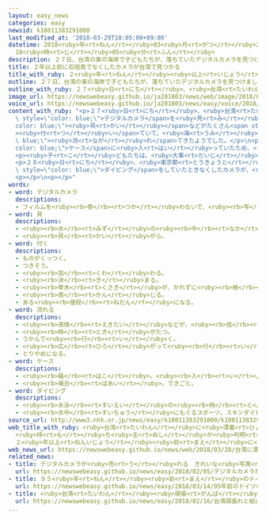```yaml
---
layout: easy_news
categories: easy
newsid: k10011383291000
last_modified_at: '2018-03-29T18:05:00+09:00'
datetime: 2018<ruby>年<rt>ねん</rt></ruby>03<ruby>月<rt>がつ</rt></ruby>29<ruby>日<rt>にち</rt></ruby>
  18<ruby>時<rt>じ</rt></ruby>05<ruby>分<rt>ふん</rt></ruby>
description: ２７日、台湾の東の海岸で子どもたちが、落ちていたデジタルカメラを見つけました。
title: ２年以上前に石垣島でなくしたカメラが台湾で見つかる
title_with_ruby: ２<ruby>年<rt>ねん</rt></ruby><ruby>以上<rt>いじょう</rt></ruby><ruby>前<rt>まえ</rt></ruby>に<ruby>石垣島<rt>いしがきじま</rt></ruby>でなくしたカメラが<ruby>台湾<rt>たいわん</rt></ruby>で<ruby>見<rt>み</rt></ruby>つかる
outline: ２７日、台湾の東の海岸で子どもたちが、落ちていたデジタルカメラを見つけました。
outline_with_ruby: ２７<ruby>日<rt>にち</rt></ruby>、<ruby>台湾<rt>たいわん</rt></ruby>の<ruby>東<rt>ひがし</rt></ruby>の<ruby>海岸<rt>かいがん</rt></ruby>で<ruby>子<rt>こ</rt></ruby>どもたちが、<ruby>落<rt>お</rt></ruby>ちていたデジタルカメラを<ruby>見<rt>み</rt></ruby>つけました。
image_url: https://newswebeasy.github.io/ja201803/news/web/image/2018/03/28/K10011383291_1803282320_1803282325_01_02.jpg
voice_url: https://newswebeasy.github.io/ja201803/news/easy/voice/2018/03/29/k10011383291000.mp4
content_with_ruby: "<p>２７<ruby>日<rt>にち</rt></ruby>、<ruby>台湾<rt>たいわん</rt></ruby>の<ruby>東<rt>ひがし</rt></ruby>の<ruby>海岸<rt>かいがん</rt></ruby>で<ruby>子<rt>こ</rt></ruby>どもたちが、<ruby>落<rt>お</rt></ruby>ちていた<span\
  \ style=\"color: blue;\">デジタルカメラ</span>を<ruby>見<rt>み</rt></ruby>つけました。<span style=\"\
  color: blue;\"><ruby>貝<rt>かい</rt></ruby></span>などがたくさん<span style=\"color: blue;\"\
  ><ruby>付<rt>つ</rt></ruby>い</span>ていて、<ruby>海<rt>うみ</rt></ruby>を<span style=\"color:\
  \ blue;\"><ruby>流<rt>なが</rt></ruby>れ</span>てきたようでした。</p>\n<p>このカメラは<span style=\"\
  color: blue;\">ケース</span>に<ruby>入<rt>はい</rt></ruby>っていたため、<ruby>中<rt>なか</rt></ruby>にある９００<ruby>枚<rt>まい</rt></ruby><ruby>以上<rt>いじょう</rt></ruby>の<ruby>写真<rt>しゃしん</rt></ruby>を<ruby>見<rt>み</rt></ruby>ることができました。<ruby>写真<rt>しゃしん</rt></ruby>は、<ruby>沖縄県<rt>おきなわけん</rt></ruby>の<ruby>石垣島<rt>いしがきじま</rt></ruby>の<ruby>町<rt>まち</rt></ruby>や<ruby>海<rt>うみ</rt></ruby>の<ruby>中<rt>なか</rt></ruby>の<ruby>景色<rt>けしき</rt></ruby>などで、２０１５<ruby>年<rt>ねん</rt></ruby>９<ruby>月<rt>がつ</rt></ruby><ruby>７日<rt>なのか</rt></ruby>に<ruby>撮<rt>と</rt></ruby>った<ruby>写真<rt>しゃしん</rt></ruby>が<ruby>最後<rt>さいご</rt></ruby>でした。<ruby>石垣島<rt>いしがきじま</rt></ruby>からこの<ruby>海岸<rt>かいがん</rt></ruby>までは２００ｋｍ<ruby>以上<rt>いじょう</rt></ruby>あります。</p>\n\
  <p><ruby>子<rt>こ</rt></ruby>どもたちは、<ruby>大事<rt>だいじ</rt></ruby>な<ruby>写真<rt>しゃしん</rt></ruby>が<ruby>入<rt>はい</rt></ruby>っているカメラを<ruby>返<rt>かえ</rt></ruby>したいと<ruby>考<rt>かんが</rt></ruby>えました。このため、インターネットに<ruby>写真<rt>しゃしん</rt></ruby>を<ruby>出<rt>だ</rt></ruby>して、カメラを<ruby>持<rt>も</rt></ruby>っていた<ruby>人<rt>ひと</rt></ruby>をさがしていました。</p>\n\
  <p>２８<ruby>日<rt>にち</rt></ruby>、<ruby>東京都<rt>とうきょうと</rt></ruby>に<ruby>住<rt>す</rt></ruby>んでいる<ruby>大学生<rt>だいがくせい</rt></ruby>から、<ruby>自分<rt>じぶん</rt></ruby>のカメラだと<ruby>連絡<rt>れんらく</rt></ruby>がありました。<ruby>大学生<rt>だいがくせい</rt></ruby>は「<ruby>石垣島<rt>いしがきじま</rt></ruby>で<span\
  \ style=\"color: blue;\">ダイビング</span>をしていたときなくしたカメラが、<ruby>台湾<rt>たいわん</rt></ruby>で<ruby>見<rt>み</rt></ruby>つかって<ruby>驚<rt>おどろ</rt></ruby>きました。６<ruby>月<rt>がつ</rt></ruby>に<ruby>台湾<rt>たいわん</rt></ruby>へ<ruby>行<rt>い</rt></ruby>って、お<ruby>礼<rt>れい</rt></ruby>を<ruby>言<rt>い</rt></ruby>いたいと<ruby>思<rt>おも</rt></ruby>っています」と<ruby>話<rt>はな</rt></ruby>していました。</p>\n\
  <p></p>\n<p></p>"
words:
- word: デジタルカメラ
  descriptions:
  - フィルムを<ruby><rb>使</rb><rt>つか</rt></ruby>わないで、<ruby><rb>写</rb><rt>うつ</rt></ruby>したものを<ruby><rb>特別</rb><rt>とくべつ</rt></ruby>な<ruby><rb>信号</rb><rt>しんごう</rt></ruby>に<ruby><rb>変</rb><rt>か</rt></ruby>えて、<ruby><rb>記録</rb><rt>きろく</rt></ruby>できるようにしたカメラ。デジカメ。
- word: 貝
  descriptions:
  - <ruby><rb>水</rb><rt>みず</rt></ruby>の<ruby><rb>中</rb><rt>なか</rt></ruby>にすみ、<ruby><rb>貝</rb><rt>かい</rt></ruby>がらを<ruby><rb>持</rb><rt>も</rt></ruby>った<ruby><rb>動物</rb><rt>どうぶつ</rt></ruby>。アサリ・サザエ・タニシなど。
  - <ruby><rb>貝</rb><rt>かい</rt></ruby>がら。
- word: 付く
  descriptions:
  - ものがくっつく。
  - つきそう。
  - <ruby><rb>加</rb><rt>くわ</rt></ruby>わる。
  - <ruby><rb>決</rb><rt>き</rt></ruby>まる。
  - <ruby><rb>草木</rb><rt>くさき</rt></ruby>が、かれずに<ruby><rb>根</rb><rt>ね</rt></ruby>をおろす。
  - <ruby><rb>感</rb><rt>かん</rt></ruby>じる。
  - ある<ruby><rb>値段</rb><rt>ねだん</rt></ruby>になる。
- word: 流れる
  descriptions:
  - <ruby><rb>液体</rb><rt>えきたい</rt></ruby>などが、<ruby><rb>低</rb><rt>ひく</rt></ruby>いほうへ<ruby><rb>動</rb><rt>うご</rt></ruby>く。
  - <ruby><rb>時</rb><rt>とき</rt></ruby>がたつ。
  - うかんで<ruby><rb>行</rb><rt>い</rt></ruby>く。
  - <ruby><rb>広</rb><rt>ひろ</rt></ruby>がって<ruby><rb>行</rb><rt>い</rt></ruby>く。
  - とりやめになる。
- word: ケース
  descriptions:
  - <ruby><rb>箱</rb><rt>はこ</rt></ruby>。<ruby><rb>入</rb><rt>い</rt></ruby>れ<ruby><rb>物</rb><rt>もの</rt></ruby>。
  - <ruby><rb>場合</rb><rt>ばあい</rt></ruby>。できごと。
- word: ダイビング
  descriptions:
  - <ruby><rb>水泳</rb><rt>すいえい</rt></ruby>の<ruby><rb>飛</rb><rt>と</rt></ruby>びこみ。
  - <ruby><rb>水中</rb><rt>すいちゅう</rt></ruby>にもぐるスポーツ。スキンダイビングなど。
source_url: http://www3.nhk.or.jp/news/easy/k10011383291000/k10011383291000.html
web_title_with_ruby: <ruby>台湾<rt>たいわん</rt></ruby>に<ruby>漂着<rt>ひょうちゃく</rt></ruby>の<ruby>カメラ<rt>かめら</rt></ruby>
  <ruby>持<rt>も</rt></ruby>ち<ruby>主<rt>ぬし</rt></ruby>が<ruby>判明<rt>はんめい</rt></ruby>
  ２<ruby>年以上<rt>ねんいじょう</rt></ruby><ruby>前<rt>まえ</rt></ruby>に<ruby>石垣島<rt>いしがきじま</rt></ruby>でなくす
web_news_url: https://newswebeasy.github.io/news/web/2018/03/28/台湾に漂着のカメラ-持ち主が判明-2年以上前に石垣島でなくす
related_news:
- title: デジタルカメラが<ruby>売<rt>う</rt></ruby>れる　きれいな<ruby>写真<rt>しゃしん</rt></ruby>をみんなに<ruby>見<rt>み</rt></ruby>せたい
  url: https://newswebeasy.github.io/news/easy/2018/02/05/デジタルカメラが売れる-きれいな写真をみんなに見せたい
- title: ９５<ruby>年<rt>ねん</rt></ruby><ruby>前<rt>まえ</rt></ruby>のドイツのカメラが３<ruby>億<rt>おく</rt></ruby><ruby>円<rt>えん</rt></ruby><ruby>以上<rt>いじょう</rt></ruby>になる
  url: https://newswebeasy.github.io/news/easy/2018/03/14/95年前のドイツのカメラが3億円以上になる
- title: <ruby>台湾<rt>たいわん</rt></ruby><ruby>頑張<rt>がんば</rt></ruby>れと<ruby>絵<rt>え</rt></ruby>にかいて<ruby>帰<rt>かえ</rt></ruby>った<ruby>日本人<rt>にっぽんじん</rt></ruby>に「ありがとう」
  url: https://newswebeasy.github.io/news/easy/2018/02/16/台湾頑張れと絵にかいて帰った日本人にありがとう
...
```


